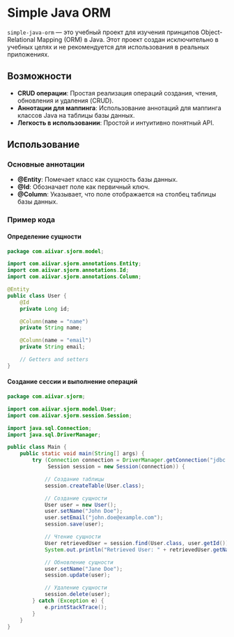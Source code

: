 # Simple Java ORM

`simple-java-orm` — это учебный проект для изучения принципов Object-Relational Mapping (ORM) в Java. Этот проект создан исключительно в учебных целях и не рекомендуется для использования в реальных приложениях.

## Возможности

- **CRUD операции**: Простая реализация операций создания, чтения, обновления и удаления (CRUD).
- **Аннотации для маппинга**: Использование аннотаций для маппинга классов Java на таблицы базы данных.
- **Легкость в использовании**: Простой и интуитивно понятный API.

## Использование

### Основные аннотации

- **@Entity**: Помечает класс как сущность базы данных.
- **@Id**: Обозначает поле как первичный ключ.
- **@Column**: Указывает, что поле отображается на столбец таблицы базы данных.

### Пример кода

#### Определение сущности

```java
package com.aiivar.sjorm.model;

import com.aiivar.sjorm.annotations.Entity;
import com.aiivar.sjorm.annotations.Id;
import com.aiivar.sjorm.annotations.Column;

@Entity
public class User {
    @Id
    private Long id;

    @Column(name = "name")
    private String name;

    @Column(name = "email")
    private String email;

    // Getters and setters
}
```

#### Создание сессии и выполнение операций

```java
package com.aiivar.sjorm;

import com.aiivar.sjorm.model.User;
import com.aiivar.sjorm.session.Session;

import java.sql.Connection;
import java.sql.DriverManager;

public class Main {
    public static void main(String[] args) {
        try (Connection connection = DriverManager.getConnection("jdbc:h2:mem:testdb", "sa", "");
             Session session = new Session(connection)) {

            // Создание таблицы
            session.createTable(User.class);

            // Создание сущности
            User user = new User();
            user.setName("John Doe");
            user.setEmail("john.doe@example.com");
            session.save(user);

            // Чтение сущности
            User retrievedUser = session.find(User.class, user.getId());
            System.out.println("Retrieved User: " + retrievedUser.getName());

            // Обновление сущности
            user.setName("Jane Doe");
            session.update(user);

            // Удаление сущности
            session.delete(user);
        } catch (Exception e) {
            e.printStackTrace();
        }
    }
}
```
